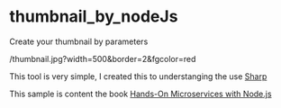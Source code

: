 # thumbnail_by_nodeJs
Create your thumbnail by parameters


/thumbnail.jpg?width=500&border=2&fgcolor=red


This tool is very simple, I created this to understanging the use [Sharp](https://github.com/lovell/sharp)

This sample is content the book [Hands-On Microservices with Node.js](https://www.packtpub.com/web-development/hands-microservices-nodejs)


